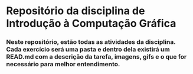 # Repositório da disciplina de Introdução à Computação Gráfica
### Neste repositório, estão todas as atividades da disciplina. Cada exercício será uma pasta e dentro dela existirá um READ.md com a descrição da tarefa, imagens, gifs e o que for necessário para melhor entendimento.
